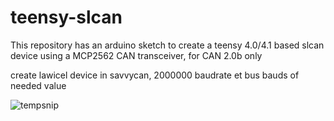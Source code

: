 # teensy-slcan
This repository has an arduino sketch to create a teensy 4.0/4.1 based slcan device using a MCP2562 CAN transceiver, for CAN 2.0b  only

create lawicel device in savvycan, 2000000 baudrate et bus bauds of needed value

![tempsnip](https://github.com/buched/teensy-slcan-flexcan-T4/assets/32975584/93327a60-9844-49cc-9870-55a387dd3bee)
